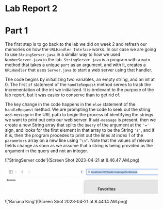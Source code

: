 # Lab Report 2

# Part 1

The first step is to go back to the lab we did on week 2 and refresh our memories on how the ```URLHandler Inteface``` works. In our case 
we are going to use ```StringServer.java``` in a similar way to how we used ```NumberServer.java``` in the lab. ```StringServer.java``` is a program with a ```main``` method that takes a unique ```port``` as an argument, and with it, creates a ```URLHandler``` that uses ```Server.java``` to start a web server using that handler. 

The code begins by initializing two variables, an empty string, and an int at 0. The first ```if``` statement of the ```handleRequest``` method serves to track the incrementation of the int we initialized. It is irrelevant to the purpose of the lab report, but it was easier to conserve than to get rid of.

The key change in the code happens in the ```else``` statement of the ```handleRequest``` method. We are prompting the code to seek out the string ```add-message``` in the URL path to begin the process of identifying the strings we want to print out onto our web server. If ```add-message``` is present, then we create a new String array that splits the ```Query``` of the argument at the ```'='``` sign, and looks for the first element in that array to be the String ```'s'```, and if it is, then the program procedes to print out the lines at index 1 of the ```parameters``` array on a new line using ```"\n"```. Note that the values of relevant fields change as soon as we assume that a string is being provided as the argument in the query and not an integer. 


!['StringServer code'](Screen Shot 2023-04-21 at 8.46.47 AM.png)


!['Banana'](Banana.png)


!['Banana King'](Screen Shot 2023-04-21 at 8.44.14 AM.png)






